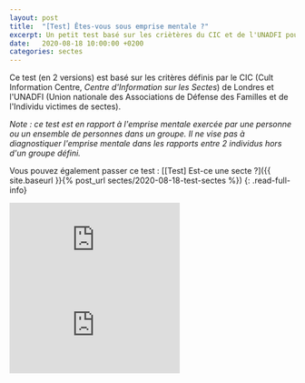 ```yaml
---
layout: post
title:  "[Test] Êtes-vous sous emprise mentale ?"
excerpt: Un petit test basé sur les criètères du CIC et de l'UNADFI pour savoir si vous êtes dans un groupe qui a sur vous une emprise mentale.
date:   2020-08-18 10:00:00 +0200
categories: sectes
---
```


Ce test (en 2 versions) est basé sur les critères définis par le CIC (Cult Information Centre, *Centre d'Information sur les Sectes*) de Londres et l'UNADFI (Union nationale des Associations de Défense des Familles et de l'Individu victimes de sectes).

*Note : ce test est en rapport à l'emprise mentale exercée par une personne ou un ensemble de personnes dans un groupe. Il ne vise pas à diagnostiquer l'emprise mentale dans les rapports entre 2 individus hors d'un groupe défini.*

Vous pouvez également passer ce test : [[Test] Est-ce une secte ?]({{ site.baseurl }}{% post_url sectes/2020-08-18-test-sectes %})
{: .read-full-info}

<iframe class="embeded-app" src="https://rylocadrem.github.io/apps/dist_emprise1/" frameborder="0" allowfullscreen sandbox="allow-top-navigation allow-scripts allow-forms"></iframe>

<iframe class="embeded-app" src="https://rylocadrem.github.io/apps/dist_emprise2/" frameborder="0" allowfullscreen sandbox="allow-top-navigation allow-scripts allow-forms"></iframe>